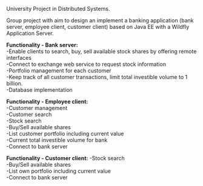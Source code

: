 University Project in Distributed Systems.  

Group project with aim to design an implement a banking application (bank server, employee client, customer client) based on Java EE with a Wildfly Application Server.  


**Functionality - Bank server:**  
-Enable clients to search, buy, sell available stock shares by offering remote interfaces  
-Connect to exchange web service to request stock information  
-Portfolio management for each customer  
-Keep track of all customer transactions, limit total investible volume to 1 billion.  
-Database implementation  

**Functionality - Employee client:**  
-Customer management  
-Customer search  
-Stock search  
-Buy/Sell available shares    
-List customer portfolio including current value  
-Current total investible volume for bank  
-Connect to bank server  

**Functionality - Customer client:**
-Stock search  
-Buy/Sell available shares  
-List own portfolio including current value  
-Connect to bank server  
